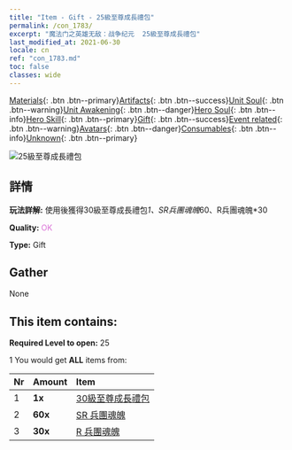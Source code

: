 ```yaml
---
title: "Item - Gift - 25級至尊成長禮包"
permalink: /con_1783/
excerpt: "魔法门之英雄无敌：战争纪元  25級至尊成長禮包"
last_modified_at: 2021-06-30
locale: cn
ref: "con_1783.md"
toc: false
classes: wide
---
```

 [Materials](/ItemsCN/){: .btn .btn--primary}[Artifacts](/ItemsCN/Artifacts/){: .btn .btn--success}[Unit Soul](/ItemsCN/UnitSoul/){: .btn .btn--warning}[Unit Awakening](/ItemsCN/UnitAwakening/){: .btn .btn--danger}[Hero Soul](/ItemsCN/HeroSoul/){: .btn .btn--info}[Hero Skill](/ItemsCN/HeroSkill/){: .btn .btn--primary}[Gift](/ItemsCN/Gift/){: .btn .btn--success}[Event related](/ItemsCN/Events/){: .btn .btn--warning}[Avatars](/ItemsCN/Avatars/){: .btn .btn--danger}[Consumables](/ItemsCN/Consumables/){: .btn .btn--info}[Unknown](/ItemsCN/Unknown/){: .btn .btn--primary}

 ![25級至尊成長禮包](/images/t/i_907221.png)

## 詳情
 **玩法詳解:** 使用後獲得30級至尊成長禮包*1、SR兵團魂魄*60、R兵團魂魄*30

 **Quality:** <span style="color: #DA70D6">OK</span>

 **Type:** Gift

## Gather

  None

## This item contains:

 **Required Level to open:** 25

 1 You would get **ALL** items  from:

  | Nr | Amount |     Item    |
  |:---|:-------|:------------|
  | 1 |  **1x** | [30級至尊成長禮包](/cn/Items/con_1784/) |  | 
  | 2 |  **60x** | [SR 兵團魂魄](/cn/Items/con_534/) |  | 
  | 3 |  **30x** | [R 兵團魂魄](/cn/Items/con_533/) |  | 
